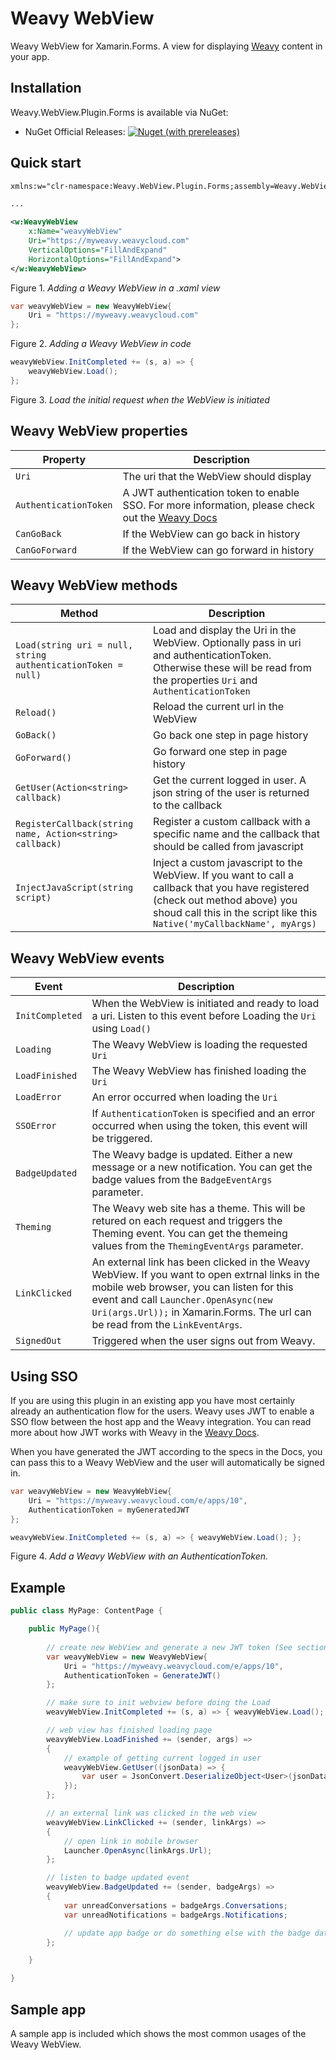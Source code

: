 # Weavy WebView

Weavy WebView for Xamarin.Forms. A view for displaying [Weavy](https://weavy.com) content in your app.

## Installation

Weavy.WebView.Plugin.Forms is available via NuGet:

- NuGet Official Releases: <a href="https://www.nuget.org/packages/Weavy.WebView.Plugin.Forms/"><img alt="Nuget (with prereleases)" src="https://img.shields.io/nuget/vpre/Weavy.WebView.Plugin.Forms"></a> 

## Quick start

```xml
xmlns:w="clr-namespace:Weavy.WebView.Plugin.Forms;assembly=Weavy.WebView.Plugin.Forms"

...

<w:WeavyWebView 
    x:Name="weavyWebView" 
    Uri="https://myweavy.weavycloud.com"
    VerticalOptions="FillAndExpand" 
    HorizontalOptions="FillAndExpand">
</w:WeavyWebView>
```
Figure 1. *Adding a Weavy WebView in a .xaml view*


```C#
var weavyWebView = new WeavyWebView{
    Uri = "https://myweavy.weavycloud.com"
};
```
Figure 2. *Adding a Weavy WebView in code*

```C#
weavyWebView.InitCompleted += (s, a) => { 
    weavyWebView.Load(); 
};
```
Figure 3. *Load the initial request when the WebView is initiated*

## Weavy WebView properties
| Property | Description |
|----------|-------------|
|`Uri` | The uri that the WebView should display|
| `AuthenticationToken` | A JWT authentication token to enable SSO. For more information, please check out the [Weavy Docs](https://www.weavy.com/docs/v8/client/authentication) |
| `CanGoBack`  |If the WebView can go back in history  |
| `CanGoForward` | If the WebView can go forward in history |

## Weavy WebView methods
| Method | Description |
|----------|-------------|
| `Load(string uri = null, string authenticationToken = null)` | Load and display the Uri in the WebView. Optionally pass in  uri and authenticationToken. Otherwise these will be read from the properties `Uri` and `AuthenticationToken` |
| `Reload()` | Reload the current url in the WebView |
| `GoBack()` | Go back one step in page history |
| `GoForward()` | Go forward one step in page history |
| `GetUser(Action<string> callback)` | Get the current logged in user. A json string of the user is returned to the callback |
| `RegisterCallback(string name, Action<string> callback)` | Register a custom callback with a specific name and the callback that should be called from javascript |
| `InjectJavaScript(string script)`  | Inject a custom javascript to the WebView. If you want to call a callback that you have registered (check out method above) you shoud call this in the script like this `Native('myCallbackName', myArgs)` |


## Weavy WebView events
| Event | Description |
|----------|-------------|
| `InitCompleted` | When the WebView is initiated and ready to load a uri. Listen to this event before Loading the `Uri` using `Load()` |
| `Loading` | The Weavy WebView is loading the requested `Uri` |
| `LoadFinished` | The Weavy WebView has finished loading the `Uri` |
| `LoadError` | An error occurred when loading the `Uri` |
| `SSOError` | If `AuthenticationToken` is specified and an error occurred when using the token, this event will be triggered. |
| `BadgeUpdated` | The Weavy badge is updated. Either a new message or a new notification. You can get the badge values from the `BadgeEventArgs` parameter. |
| `Theming` | The Weavy web site has a theme. This will be retured on each request and triggers the Theming event. You can get the themeing values from the `ThemingEventArgs` parameter. |
| `LinkClicked` | An external link has been clicked in the Weavy WebView. If you want to open extrnal links in the mobile web browser, you can listen for this event and call `Launcher.OpenAsync(new Uri(args.Url));` in Xamarin.Forms. The url can be read from the `LinkEventArgs`. |
| `SignedOut` | Triggered when the user signs out from Weavy. |


## Using SSO

If you are using this plugin in an existing app you have most certainly already an authentication flow for the users. Weavy uses JWT to enable a SSO flow between the host app and the Weavy integration. You can read more about how JWT works with Weavy in the [Weavy Docs](https://docs.weavy.com/sdk/server/authentication/external#the-json-web-token-(jwt)). 

When you have generated the JWT according to the specs in the Docs, you can pass this to a Weavy WebView and the user will automatically be signed in.

```C#
var weavyWebView = new WeavyWebView{
    Uri = "https://myweavy.weavycloud.com/e/apps/10",
    AuthenticationToken = myGeneratedJWT
};

weavyWebView.InitCompleted += (s, a) => { weavyWebView.Load(); };
```
Figure 4. *Add a Weavy WebView with an AuthenticationToken.*

## Example
```C#
public class MyPage: ContentPage {

    public MyPage(){
        
        // create new WebView and generate a new JWT token (See section Using SSO above)
        var weavyWebView = new WeavyWebView{
            Uri = "https://myweavy.weavycloud.com/e/apps/10",
            AuthenticationToken = GenerateJWT() 
        };

        // make sure to init webview before doing the Load
        weavyWebView.InitCompleted += (s, a) => { weavyWebView.Load(); };

        // web view has finished loading page
        weavyWebView.LoadFinished += (sender, args) =>
        {
            // example of getting current logged in user
            weavyWebView.GetUser((jsonData) => {
                var user = JsonConvert.DeserializeObject<User>(jsonData);                    
            });
        };

        // an external link was clicked in the web view
        weavyWebView.LinkClicked += (sender, linkArgs) =>
        {  
            // open link in mobile browser
            Launcher.OpenAsync(linkArgs.Url);
        };

        // listen to badge updated event
        weavyWebView.BadgeUpdated += (sender, badgeArgs) =>
        {
            var unreadConversations = badgeArgs.Conversations;
            var unreadNotifications = badgeArgs.Notifications;

            // update app badge or do something else with the badge data...
        };

    }

}
```


## Sample app

A sample app is included which shows the most common usages of the Weavy WebView. 
